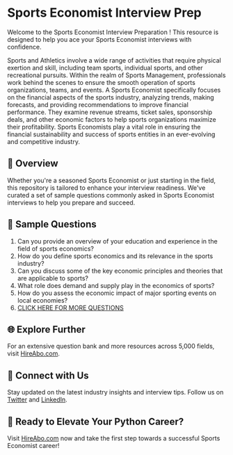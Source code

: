 # Sports Economist Interview Prep

Welcome to the Sports Economist Interview Preparation ! This resource is designed to help you ace your Sports Economist interviews with confidence.

Sports and Athletics involve a wide range of activities that require physical exertion and skill, including team sports, individual sports, and other recreational pursuits. Within the realm of Sports Management, professionals work behind the scenes to ensure the smooth operation of sports organizations, teams, and events. A Sports Economist specifically focuses on the financial aspects of the sports industry, analyzing trends, making forecasts, and providing recommendations to improve financial performance. They examine revenue streams, ticket sales, sponsorship deals, and other economic factors to help sports organizations maximize their profitability. Sports Economists play a vital role in ensuring the financial sustainability and success of sports entities in an ever-evolving and competitive industry.

## 🚀 Overview

Whether you're a seasoned Sports Economist or just starting in the field, this repository is tailored to enhance your interview readiness. We've curated a set of sample questions commonly asked in Sports Economist interviews to help you prepare and succeed.

## 📝 Sample Questions

1. Can you provide an overview of your education and experience in the field of sports economics?
2. How do you define sports economics and its relevance in the sports industry?
3. Can you discuss some of the key economic principles and theories that are applicable to sports?
4. What role does demand and supply play in the economics of sports?
5. How do you assess the economic impact of major sporting events on local economies?
6. [CLICK HERE FOR MORE QUESTIONS](https://hireabo.com/job/15_2_27/Sports%20Economist)

## 🌐 Explore Further

For an extensive question bank and more resources across 5,000 fields, visit [HireAbo.com](https://www.hireabo.com).

## 📱 Connect with Us

Stay updated on the latest industry insights and interview tips. Follow us on [Twitter](https://twitter.com/hireabo) and [LinkedIn](https://www.linkedin.com/in/hire-abo-3609972a8/).

## 🚀 Ready to Elevate Your Python Career?

Visit [HireAbo.com](https://www.hireabo.com) now and take the first step towards a successful Sports Economist career!
